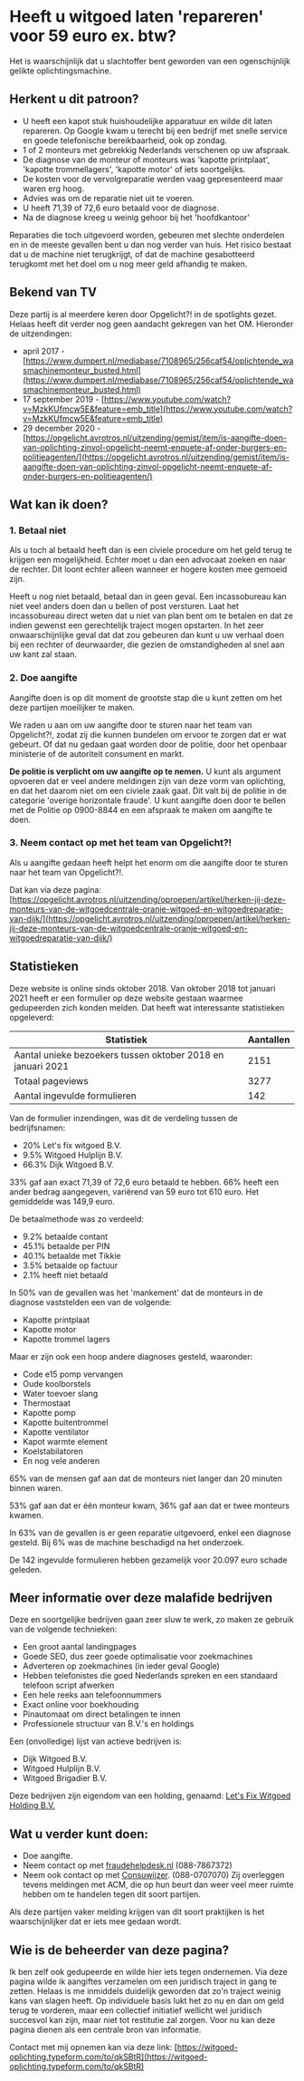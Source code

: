 # Heeft u witgoed laten 'repareren' voor 59 euro ex. btw?

Het is waarschijnlijk dat u slachtoffer bent geworden van een ogenschijnlijk gelikte oplichtingsmachine.

## Herkent u dit patroon?

- U heeft een kapot stuk huishoudelijke apparatuur en wilde dit laten repareren. Op Google kwam u terecht bij een bedrijf met snelle service en goede telefonische bereikbaarheid, ook op zondag.
- 1 of 2 monteurs met gebrekkig Nederlands verschenen op uw afspraak.
- De diagnose van de monteur of monteurs was 'kapotte printplaat', 'kapotte trommellagers', 'kapotte motor' of iets soortgelijks.
- De kosten voor de vervolgreparatie werden vaag gepresenteerd maar waren erg hoog.
- Advies was om de reparatie niet uit te voeren.
- U heeft 71,39 of 72,6 euro betaald voor de diagnose.
- Na de diagnose kreeg u weinig gehoor bij het 'hoofdkantoor'

Reparaties die toch uitgevoerd worden, gebeuren met slechte onderdelen en in de meeste gevallen bent u dan nog verder van huis. Het risico bestaat dat u de machine niet terugkrijgt, of dat de machine gesabotteerd terugkomt met het doel om u nog meer geld afhandig te maken.

## Bekend van TV

Deze partij is al meerdere keren door Opgelicht?! in de spotlights gezet. Helaas heeft dit verder nog geen aandacht gekregen van het OM. Hieronder de uitzendingen:

- april 2017 - [https://www.dumpert.nl/mediabase/7108965/256caf54/oplichtende_wasmachinemonteur_busted.html](https://www.dumpert.nl/mediabase/7108965/256caf54/oplichtende_wasmachinemonteur_busted.html)
- 17 september 2019 - [https://www.youtube.com/watch?v=MzkKUfmcw5E&feature=emb_title](https://www.youtube.com/watch?v=MzkKUfmcw5E&feature=emb_title)
- 29 december 2020 - [https://opgelicht.avrotros.nl/uitzending/gemist/item/is-aangifte-doen-van-oplichting-zinvol-opgelicht-neemt-enquete-af-onder-burgers-en-politieagenten/](https://opgelicht.avrotros.nl/uitzending/gemist/item/is-aangifte-doen-van-oplichting-zinvol-opgelicht-neemt-enquete-af-onder-burgers-en-politieagenten/)

## Wat kan ik doen?

### 1. Betaal niet

Als u toch al betaald heeft dan is een civiele procedure om het geld terug te krijgen een mogelijkheid. Echter moet u dan een advocaat zoeken en naar de rechter. Dit loont echter alleen wanneer er hogere kosten mee gemoeid zijn.

Heeft u nog niet betaald, betaal dan in geen geval. Een incassobureau kan niet veel anders doen dan u bellen of post versturen. Laat het incassobureau direct weten dat u niet van plan bent om te betalen en dat ze indien gewenst een gerechtelijk traject mogen opstarten. In het zeer onwaarschijnlijke geval dat dat zou gebeuren dan kunt u uw verhaal doen bij een rechter of deurwaarder, die gezien de omstandigheden al snel aan uw kant zal staan.

### 2. Doe aangifte

Aangifte doen is op dit moment de grootste stap die u kunt zetten om het deze partijen moeilijker te maken.

We raden u aan om uw aangifte door te sturen naar het team van Opgelicht?!, zodat zij die kunnen bundelen om ervoor te zorgen dat er wat gebeurt. Of dat nu gedaan gaat worden door de politie, door het openbaar ministerie of de autoriteit consument en markt.

**De politie is verplicht om uw aangifte op te nemen.** U kunt als argument opvoeren dat er veel andere meldingen zijn van deze vorm van oplichting, en dat het daarom niet om een civiele zaak gaat. Dit valt bij de politie in de categorie 'overige horizontale fraude'. U kunt aangifte doen door te bellen met de Politie op 0900-8844 en een afspraak te maken om aangifte te doen.

### 3. Neem contact op met het team van Opgelicht?!

Als u aangifte gedaan heeft helpt het enorm om die aangifte door te sturen naar het team van Opgelicht?!.

Dat kan via deze pagina: [https://opgelicht.avrotros.nl/uitzending/oproepen/artikel/herken-jij-deze-monteurs-van-de-witgoedcentrale-oranje-witgoed-en-witgoedreparatie-van-dijk/](https://opgelicht.avrotros.nl/uitzending/oproepen/artikel/herken-jij-deze-monteurs-van-de-witgoedcentrale-oranje-witgoed-en-witgoedreparatie-van-dijk/)

## Statistieken

Deze website is online sinds oktober 2018. Van oktober 2018 tot januari 2021 heeft er een formulier op deze website gestaan waarmee gedupeerden zich konden melden. Dat heeft wat interessante statistieken opgeleverd:

| Statistiek                                                  | Aantallen |
| ----------------------------------------------------------- | --------- |
| Aantal unieke bezoekers tussen oktober 2018 en januari 2021 | 2151      |
| Totaal pageviews                                            | 3277      |
| Aantal ingevulde formulieren                                | 142       |

Van de formulier inzendingen, was dit de verdeling tussen de bedrijfsnamen:

- 20% Let's fix witgoed B.V.
- 9.5% Witgoed Hulplijn B.V.
- 66.3% Dijk Witgoed B.V.

33% gaf aan exact 71,39 of 72,6 euro betaald te hebben. 66% heeft een ander bedrag aangegeven, variërend van 59 euro tot 610 euro. Het gemiddelde was 149,9 euro.

De betaalmethode was zo verdeeld:

- 9.2% betaalde contant
- 45.1% betaalde per PIN
- 40.1% betaalde met Tikkie
- 3.5% betaalde op factuur
- 2.1% heeft niet betaald

In 50% van de gevallen was het 'mankement' dat de monteurs in de diagnose vaststelden een van de volgende:

- Kapotte printplaat
- Kapotte motor
- Kapotte trommel lagers

Maar er zijn ook een hoop andere diagnoses gesteld, waaronder:

- Code e15 pomp vervangen
- Oude koolborstels
- Water toevoer slang
- Thermostaat
- Kapotte pomp
- Kapotte buitentrommel
- Kapotte ventilator
- Kapot warmte element
- Koelstabilatoren
- En nog vele anderen

65% van de mensen gaf aan dat de monteurs niet langer dan 20 minuten binnen waren.

53% gaf aan dat er één monteur kwam, 36% gaf aan dat er twee monteurs kwamen.

In 63% van de gevallen is er geen reparatie uitgevoerd, enkel een diagnose gesteld. Bij 6% was de machine beschadigd na het onderzoek.

De 142 ingevulde formulieren hebben gezamelijk voor 20.097 euro schade geleden.

## Meer informatie over deze malafide bedrijven

Deze en soortgelijke bedrijven gaan zeer sluw te werk, zo maken ze gebruik van de volgende technieken:

- Een groot aantal landingpages
- Goede SEO, dus zeer goede optimalisatie voor zoekmachines
- Adverteren op zoekmachines (in ieder geval Google)
- Hebben telefonistes die goed Nederlands spreken en een standaard telefoon script afwerken
- Een hele reeks aan telefoonnummers
- Exact online voor boekhouding
- Pinautomaat om direct betalingen te innen
- Professionele structuur van B.V.'s en holdings

Een (onvolledige) lijst van actieve bedrijven is:

- Dijk Witgoed B.V.
- Witgoed Hulplijn B.V.
- Witgoed Brigadier B.V.

Deze bedrijven zijn eigendom van een holding, genaamd: [Let's Fix Witgoed Holding B.V.](https://drimble.nl/bedrijf/amsterdam/36996505/let-s-fix-witgoed.html)

## Wat u verder kunt doen:

- Doe aangifte.
- Neem contact op met [fraudehelpdesk.nl](fraudehelpdesk.nl) (088-7867372)
- Neem ook contact op met [Consuwijzer](http://consuwijzer.nl). (088-0707070) Zij overleggen tevens meldingen met ACM, die op hun beurt dan weer veel meer ruimte hebben om te handelen tegen dit soort partijen.

Als deze partijen vaker melding krijgen van dit soort praktijken is het waarschijnlijker dat er iets mee gedaan wordt.

## Wie is de beheerder van deze pagina?

Ik ben zelf ook gedupeerde en wilde hier iets tegen ondernemen. Via deze pagina wilde ik aangiftes verzamelen om een juridisch traject in gang te zetten. Helaas is me inmiddels duidelijk geworden dat zo'n traject weinig kans van slagen heeft. Op individuele basis lukt het zo nu en dan om geld terug te vorderen, maar een collectief initiatief wellicht wel juridisch succesvol kan zijn, maar niet tot restitutie zal zorgen. Voor nu kan deze pagina dienen als een centrale bron van informatie.

Contact met mij opnemen kan via deze link: [https://witgoed-oplichting.typeform.com/to/qkSBtR](https://witgoed-oplichting.typeform.com/to/qkSBtR)
